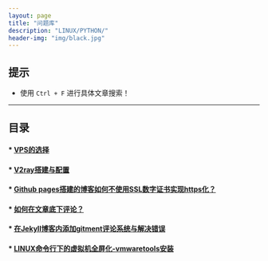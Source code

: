 ```yaml
---
layout: page
title: "问题库"
description: "LINUX/PYTHON/"  
header-img: "img/black.jpg"  
---   
```


## 提示  
* 使用 `Ctrl + F` 进行具体文章搜索！
  
---   

## 目录  
#### * [VPS的选择](https://eroskss.github.io/blog/2019/09/29/8/)   

#### * [V2ray搭建与配置](https://eroskss.github.io/blog/2019/09/28/7/)   
  
#### * [Github pages搭建的博客如何不使用SSL数字证书实现https化？](https://eroskss.github.io/blog/2019/07/23/6/)    

#### * [如何在文章底下评论？](https://erowz.red/blog/2019/07/22/2/)  

#### * [在Jekyll博客内添加gitment评论系统与解决错误](https://eroskss.github.io/blog/2019/07/22/3/)  

#### * [LINUX命令行下的虚拟机全屏化-vmwaretools安装](https://eroskss.github.io/blog/2019/07/09/1/)      
  
